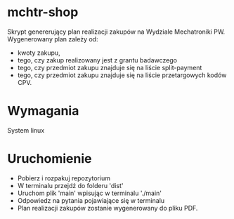 # mchtr-shop

Skrypt genererujący plan realizacji zakupów na Wydziale Mechatroniki PW.
Wygenerowany plan zależy od:
- kwoty zakupu,
- tego, czy zakup realizowany jest z grantu badawczego
- tego, czy przedmiot zakupu znajduje się na liście split-payment
- tego, czy przedmiot zakupu znajduje się na liście przetargowych kodów CPV.

# Wymagania

System linux

# Uruchomienie

- Pobierz i rozpakuj repozytorium
- W terminalu przejdź do folderu 'dist'
- Uruchom plik 'main' wpisując w terminalu './main'
- Odpowiedz na pytania pojawiające się w terminalu
- Plan realizacji zakupów zostanie wygenerowany do pliku PDF.
